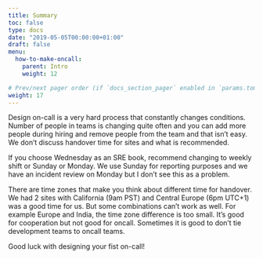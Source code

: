 ```yaml
---
title: Summary
toc: false
type: docs
date: "2019-05-05T00:00:00+01:00"
draft: false
menu:
  how-to-make-oncall:
    parent: Intro
    weight: 12

# Prev/next pager order (if `docs_section_pager` enabled in `params.toml`)
weight: 17
---
```


Design on-call is a very hard process that constantly changes conditions. Number of people in teams is changing quite often and you can add more people during hiring and remove people from the team and that isn’t easy. We don’t discuss handover time for sites and what is recommended.

If you choose Wednesday as an SRE book, recommend changing to weekly shift or Sunday or Monday. We use Sunday for reporting purposes and we have an incident review on Monday but I don’t see this as a problem.

There are time zones that make you think about different time for handover. We had 2 sites with California (9am PST) and Central Europe (6pm UTC+1) was a good time for us. But some combinations can’t work as well. For example Europe and India, the time zone difference is too small. It’s good for cooperation but not good for oncall. Sometimes it is good to don’t tie development teams to oncall teams.

Good luck with designing your fist on-call!
